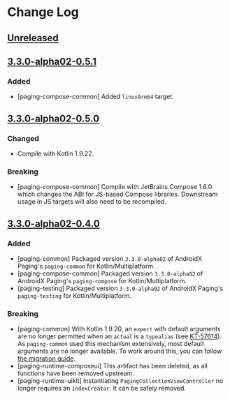 # Change Log

## [Unreleased]


## [3.3.0-alpha02-0.5.1]

### Added

- [paging-compose-common] Added `linuxArm64` target.


## [3.3.0-alpha02-0.5.0]

### Changed

- Compile with Kotlin 1.9.22.

### Breaking

- [paging-compose-common] Compile with JetBrains Compose 1.6.0 which changes the ABI for JS-based Compose libraries. Downstream usage in JS targets will also need to be recompiled.


## [3.3.0-alpha02-0.4.0]

### Added

- [paging-common] Packaged version `3.3.0-alpha02` of AndroidX Paging's `paging-common` for Kotlin/Multiplatform.
- [paging-compose-common] Packaged version `3.3.0-alpha02` of AndroidX Paging's `paging-compose` for Kotlin/Multiplatform.
- [paging-testing] Packaged version `3.3.0-alpha02` of AndroidX Paging's `paging-testing` for Kotlin/Multiplatform.

### Breaking

- [paging-common] With Kotlin 1.9.20, an `expect` with default arguments are no longer permitted when an `actual` is a `typealias` (see [KT-57614](https://youtrack.jetbrains.com/issue/KT-57614)).
  As `paging-common` used this mechanism extensively, most default arguments are no longer available.
  To work around this, you can follow [the migration guide](https://github.com/cashapp/multiplatform-paging/tree/main-3.3.0-alpha02/paging-common#missing-default-values).
- [paging-runtime-composeui] This artifact has been deleted, as all functions have been removed upstream. 
- [paging-runtime-uikit] Instantiating `PagingCollectionViewController` no longer requires an `indexCreator`.
  It can be safely removed.


[Unreleased]: https://github.com/cashapp/multiplatform-paging/compare/3.3.0-alpha02-0.5.0...main-3.3.1-alpha02
[3.3.0-alpha02-0.5.1]: https://github.com/cashapp/multiplatform-paging/releases/tag/3.3.0-alpha02-0.5.1
[3.3.0-alpha02-0.5.0]: https://github.com/cashapp/multiplatform-paging/releases/tag/3.3.0-alpha02-0.5.0
[3.3.0-alpha02-0.4.0]: https://github.com/cashapp/multiplatform-paging/releases/tag/3.3.0-alpha02-0.4.0
